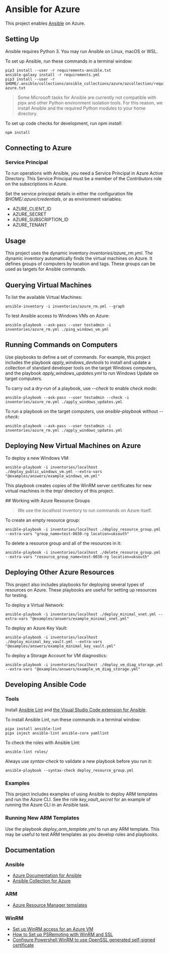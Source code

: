# Ansible for Azure

This project enables [Ansible](https://www.ansible.com/) on Azure.

## Setting Up

Ansible requires Python 3. You may run Ansible on Linux, macOS or WSL.

To set up Ansible, run these commands in a terminal window:

    pip3 install --user -r requirements-ansible.txt
    ansible-galaxy install -r requirements.yml
    pip3 install --user -r $HOME/.ansible/collections/ansible_collections/azure/azcollection/requirements-azure.txt

> Some Microsoft tasks for Ansible are currently not compatible with pipx and other Python environment isolation tools. For this reason, we install Ansible and the required Python modules to your home directory.

To set up code checks for development, run *npm install*:

    npm install

## Connecting to Azure

### Service Principal

To run operations with Ansible, you need a Service Principal in Azure Active Directory. This Service Principal must be a member of the *Contributors* role on the subscriptions in Azure.

Set the service principal details in either the configuration file *$HOME/.azure/credentials*, or as environment variables:

- AZURE_CLIENT_ID
- AZURE_SECRET
- AZURE_SUBSCRIPTION_ID
- AZURE_TENANT

## Usage

This project uses the dynamic inventory *inventories/azure_rm.yml*. The dynamic inventory automatically finds the virtual machines on Azure. It defines groups of computers by location and tags. These groups can be used as targets for Ansible commands.

## Querying Virtual Machines

To list the available Virtual Machines:

    ansible-inventory -i inventories/azure_rm.yml --graph

To test Ansible access to Windows VMs on Azure:

    ansible-playbook --ask-pass --user testadmin -i inventories/azure_rm.yml ./ping_windows_vm.yml

## Running Commands on Computers

Use playbooks to define a set of commands. For example, this project includes the playbook *apply_windows_devtools* to install and update a collection of standard developer tools on the target Windows computers, and the playbook *apply_windows_updates.yml* to run Windows Update on target computers.

To carry out a dry-run of a playbook, use *--check* to enable *check mode*:

    ansible-playbook --ask-pass --user testadmin --check -i inventories/azure_rm.yml ./apply_windows_updates.yml

To run a playbook on the target computers, use *ansible-playbook* without *--check*:

    ansible-playbook --ask-pass --user testadmin -i inventories/azure_rm.yml ./apply_windows_updates.yml

## Deploying New Virtual Machines on Azure

To deploy a new Windows VM:

    ansible-playbook -i inventories/localhost ./deploy_public_windows_vm.yml --extra-vars "@examples/answers/example_windows_vm.yml"

This playbook creates copies of the WinRM server certificates for new virtual machines in the *tmp/* directory of this project.

## Working with Azure Resource Groups

> We use the *localhost* inventory to run commands on Azure itself.

To create an empty resource group:

    ansible-playbook -i inventories/localhost ./deploy_resource_group.yml --extra-vars "group_name=test-0030-rg location=uksouth"

To delete a resource group and all of the resources in it:

    ansible-playbook -i inventories/localhost ./delete_resource_group.yml --extra-vars "resource_group_name=test-0030-rg location=uksouth"

## Deploying Other Azure Resources

This project also includes playbooks for deploying several types of resources on Azure. These playbooks are useful for setting up resources for testing.

To deploy a Virtual Network:

    ansible-playbook -i inventories/localhost ./deploy_minimal_vnet.yml --extra-vars "@examples/answers/example_minimal_vnet.yml"

To deploy an Azure Key Vault:

    ansible-playbook -i inventories/localhost ./deploy_minimal_key_vault.yml --extra-vars "@examples/answers/example_minimal_key_vault.yml"

To deploy a Storage Account for VM diagnostics:

    ansible-playbook -i inventories/localhost ./deploy_vm_diag_storage.yml --extra-vars "@examples/answers/example_vm_diag_storage.yml"

## Developing Ansible Code

### Tools

Install [Ansible Lint](https://ansible-lint.readthedocs.io/en/latest/usage.html) and [the Visual Studio Code extension for Ansible](https://marketplace.visualstudio.com/items?itemName=redhat.ansible).

To install Ansible Lint, run these commands in a terminal window:

    pipx install ansible-lint
    pipx inject ansible-lint ansible-core yamllint

To check the roles with Ansible Lint:

    ansible-lint roles/

Always use *syntax-check* to validate a new playbook before you run it:

    ansible-playbook --syntax-check deploy_resource_group.yml

### Examples

This project includes examples of using Ansible to deploy ARM templates and run the Azure CLI. See the role *key_vault_secret* for an example of running the Azure CLI in an Ansible task.

### Running New ARM Templates

Use the playbook *deploy_arm_template.yml* to run any ARM template. This may be useful to test ARM templates as you develop roles and playbooks.

## Documentation

### Ansible

- [Azure Documentation for Ansible](https://docs.microsoft.com/en-us/azure/developer/ansible/)
- [Ansible Collection for Azure](https://docs.ansible.com/ansible/latest/collections/azure/azcollection/)

### ARM

- [Azure Resource Manager templates](https://docs.microsoft.com/en-gb/azure/azure-resource-manager/templates/)

### WinRM

- [Set up WinRM access for an Azure VM](https://docs.microsoft.com/en-us/azure/virtual-machines/windows/winrm)
- [How to Set up PSRemoting with WinRM and SSL](https://adamtheautomator.com/winrm-ssl/)
- [Configure Powershell WinRM to use OpenSSL generated self-signed certificate](http://vcloud-lab.com/entries/powershell/configure-powershell-winrm-to-use-openssl-generated-self-signed-certificate)
